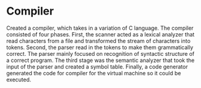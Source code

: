 Compiler
========
Created a compiler, which takes in a variation of C language. The compiler consisted of four phases. First, the scanner acted as a lexical analyzer that read characters from a file and transformed the stream of characters into tokens. Second, the parser read in the tokens to make them grammatically correct. The parser mainly focused on recognition of syntactic structure of a correct program. The third stage was the semantic analyzer that took the input of the parser and created a symbol table. Finally, a code generator generated the code for compiler for the virtual machine so it could be executed.
